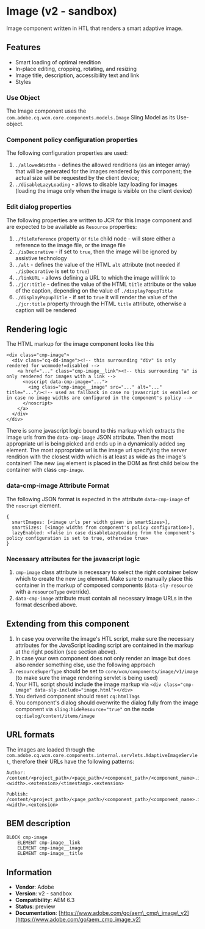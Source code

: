 <!--
Copyright 2017 Adobe Systems Incorporated

Licensed under the Apache License, Version 2.0 (the "License");
you may not use this file except in compliance with the License.
You may obtain a copy of the License at

    http://www.apache.org/licenses/LICENSE-2.0

Unless required by applicable law or agreed to in writing, software
distributed under the License is distributed on an "AS IS" BASIS,
WITHOUT WARRANTIES OR CONDITIONS OF ANY KIND, either express or implied.
See the License for the specific language governing permissions and
limitations under the License.
-->
Image (v2 - sandbox)
====
Image component written in HTL that renders a smart adaptive image.

## Features
* Smart loading of optimal rendition
* In-place editing, cropping, rotating, and resizing
* Image title, description, accessibility text and link
* Styles

### Use Object
The Image component uses the `com.adobe.cq.wcm.core.components.models.Image` Sling Model as its Use-object.

### Component policy configuration properties
The following configuration properties are used:

1. `./allowedWidths` - defines the allowed renditions (as an integer array) that will be generated for the images rendered by this
component; the actual size will be requested by the client device;
2. `./disableLazyLoading` - allows to disable lazy loading for images (loading the image only when the image is visible on the client
device)

### Edit dialog properties
The following properties are written to JCR for this Image component and are expected to be available as `Resource` properties:

1. `./fileReference` property or `file` child node - will store either a reference to the image file, or the image file
2. `./isDecorative` - if set to `true`, then the image will be ignored by assistive technology
3. `./alt` - defines the value of the HTML `alt` attribute (not needed if `./isDecorative` is set to `true`)
4. `./linkURL` - allows defining a URL to which the image will link to
5. `./jcr:title` - defines the value of the HTML `title` attribute or the value of the caption, depending on the value of
`./displayPopupTitle`
6. `./displayPopupTitle` - if set to `true` it will render the value of the `./jcr:title` property through the HTML `title` attribute,
otherwise a caption will be rendered

## Rendering logic

The HTML markup for the image component looks like this

```
<div class="cmp-image">
  <div class="cq-dd-image"><!-- this surrounding "div" is only rendered for wcmmode!=disabled -->
    <a href="..." class="cmp-image__link"><!-- this surrounding "a" is only rendered for images with a link -->
      <noscript data-cmp-image="...">
        <img class="cmp-image__image" src="..." alt="..." title="..."/><!-- used as fallback in case no javascript is enabled or in case no image widths are configured in the component's policy -->
      </noscript>
    </a>
  </div>
</div>
```

There is some javascript logic bound to this markup which extracts the image urls from the `data-cmp-image` JSON attribute. Then the most appropriate url is being picked and ends up in a dynamically added `img` element. The most appropriate url is the image url specifying the server rendition with the closest width which is at least as wide as the image's container! The new `img` element is placed in the DOM as first child below the container with class `cmp-image`.

### data-cmp-image Attribute Format
The following JSON format is expected in the attribute `data-cmp-image` of the `noscript` element.

```
{
  smartImages: [<image urls per width given in smartSizes>],
  smartSizes: [<image widths from component's policy configuration>],
  lazyEnabled: <false in case disableLazyLoading from the component's policy configuration is set to true, otherwise true>
}
```

### Necessary attributes for the javascript logic
1. `cmp-image` class attribute is necessary to select the right container below which to create the new `img` element. Make sure to manually place this container in the markup of composed components (`data-sly-resource` with a `resourceType` override).
2. `data-cmp-image` attribute must contain all necessary image URLs in the format described above.


## Extending from this component

1. In case you overwrite the image's HTL script, make sure the necessary attributes for the JavaScript loading script are contained in the markup at the right position (see section above).
2. In case your own component does not only render an image but does also render something else, use the following approach
  1. `resourceSuperType` should be set to `core/wcm/components/image/v1/image` (to make sure the image rendering servlet is being used)
  2. Your HTL script should include the image markup via `<div class="cmp-image" data-sly-include="image.html"></div>`
  3. You derived component should reset `cq:htmlTags`
  4. You component's dialog should overwrite the dialog fully from the image component via `sling:hideResource="true"` on the node `cq:dialog/content/items/image`



## URL formats
The images are loaded through the `com.adobe.cq.wcm.core.components.internal.servlets.AdaptiveImageServlet`, therefore their URLs have the following patterns:

```
Author:
/content/<project_path>/<page_path>/<component_path>/<component_name>.img.<width>.<extension>/<timestamp>.<extension>

Publish:
/content/<project_path>/<page_path>/<component_path>/<component_name>.img.<width>.<extension>
```

## BEM description
```
BLOCK cmp-image
    ELEMENT cmp-image__link
    ELEMENT cmp-image__image
    ELEMENT cmp-image__title
```

## Information
* **Vendor**: Adobe
* **Version**: v2 - sandbox
* **Compatibility**: AEM 6.3
* **Status**: preview
* **Documentation**: [https://www.adobe.com/go/aem\_cmp\_image\_v2](https://www.adobe.com/go/aem_cmp_image_v2)

